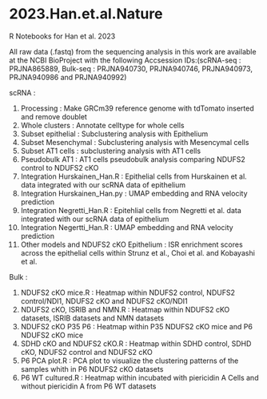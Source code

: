 # 2023.Han.et.al.Nature

R Notebooks for Han et al. 2023

All raw data (.fastq) from the sequencing analysis in this work are available at the NCBI BioProject with the following Accsession IDs:(scRNA-seq : PRJNA865889, Bulk-seq : PRJNA940730, PRJNA940746, PRJNA940973, PRJNA940986 and PRJNA940992)

scRNA : 
1. Processing : Make GRCm39 reference genome with tdTomato inserted and remove doublet
2. Whole clusters : Annotate celltype for whole cells
3. Subset epithelial : Subclustering analysis with Epithelium
4. Subset Mesenchymal : Subclustering analysis with Mesencymal cells
5. Subset AT1 cells : subclustering analysis with AT1 cells
6. Pseudobulk AT1 : AT1 cells pseudobulk analysis comparing NDUFS2 control to NDUFS2 cKO
7. Integration Hurskainen_Han.R : Epithelial cells from Hurskainen et al. data integrated with our scRNA data of epithelium
8. Integration Hurskainen_Han.py : UMAP embedding and RNA velocity prediction
9. Integration Negretti_Han.R : Epitehlial cells from Negretti et al. data integrated with our scRNA data of epithelium
10. Integration Negertti_Han.R :  UMAP embedding and RNA velocity prediction
11. Other models and NDUFS2 cKO Epithelium : ISR enrichment scores across the epithelial cells within Strunz et al., Choi et al. and Kobayashi et al.

Bulk :
1. NDUFS2 cKO mice.R : Heatmap within NDUFS2 control, NDUFS2 control/NDI1, NDUFS2 cKO and NDUFS2 cKO/NDI1
2. NDUFS2 cKO, ISRIB and NMN.R : Heatmap within NDUFS2 cKO datasets, ISRIB datasets and NMN datasets
3. NDUFS2 cKO P35 P6 : Heatmap within P35 NDUFS2 cKO mice and P6 NDUFS2 cKO mice
4. SDHD cKO and NDUFS2 cKO.R : Heatmap within SDHD control, SDHD cKO, NDUFS2 control and NDUFS2 cKO
5. P6 PCA plot.R : PCA plot to visualize the clustering patterns of the samples whith in P6 NDUFS2 cKO datasets
6. P6 WT cultured.R : Heatmap within incubated with piericidin A Cells and without piericidin A from P6 WT datasets
